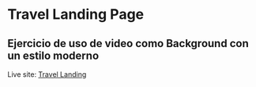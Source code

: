 # Travel Landing Page
## Ejercicio de uso de video como Background con un estilo moderno

Live site: [Travel Landing](https://travel-video-landing-page.vercel.app/)
